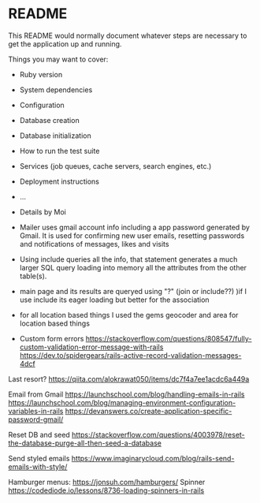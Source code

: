 # README

This README would normally document whatever steps are necessary to get the
application up and running.

Things you may want to cover:

* Ruby version

* System dependencies

* Configuration

* Database creation

* Database initialization

* How to run the test suite

* Services (job queues, cache servers, search engines, etc.)

* Deployment instructions

* ...




* Details by Moi

* Mailer uses gmail account info including a app password generated by Gmail. It is used for confirming new user emails, resetting passwords and notifications of messages, likes and visits 

* Using include queries all the info, that statement generates a much larger SQL query loading into memory all the attributes from the other table(s).

* main page and its results are queryed using "?" (join or include??) )if I use include its eager loading but better for the association

* for all location based things I used the gems geocoder and area for location based things 

* Custom form errors
https://stackoverflow.com/questions/808547/fully-custom-validation-error-message-with-rails
https://dev.to/spidergears/rails-active-record-validation-messages-4dcf

Last resort?
https://qiita.com/alokrawat050/items/dc7f4a7ee1acdc6a449a


Email from Gmail
https://launchschool.com/blog/handling-emails-in-rails
https://launchschool.com/blog/managing-environment-configuration-variables-in-rails
https://devanswers.co/create-application-specific-password-gmail/


Reset DB and seed
https://stackoverflow.com/questions/4003978/reset-the-database-purge-all-then-seed-a-database

Send styled emails
https://www.imaginarycloud.com/blog/rails-send-emails-with-style/

Hamburger menus:
https://jonsuh.com/hamburgers/
Spinner
https://codediode.io/lessons/8736-loading-spinners-in-rails